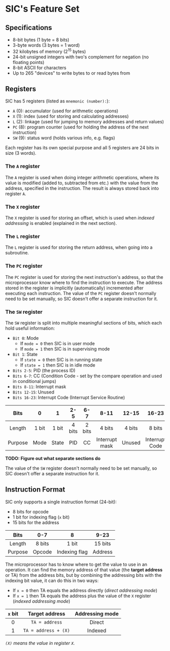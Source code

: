 # SIC's Feature Set

## Specifications

- 8-bit bytes (1 byte = 8 bits)
- 3-byte words (3 bytes = 1 word)
- 32 kilobytes of memory (2<sup>15</sup> bytes)
- 24-bit unsigned integers with two's complement for negation (no floating points)
- 8-bit ASCII for characters
- Up to 265 "devices" to write bytes to or read bytes from

## Registers

SIC has 5 registers (listed as `mnemonic (number):`):

- `A`  (0): accumulator (used for arithmetic operations)
- `X`  (1): index (used for storing and calculating addresses)
- `L`  (2): linkage (used for jumping to memory addresses and return values)
- `PC` (8): program counter (used for holding the address of the next instruction)
- `SW` (9): status word (holds various info, e.g. flags)

Each register has its own special purpose and all 5 registers are 24 bits in
size (3 words).

### The `A` register

The `A` register is used when doing integer arithmetic operations, where its
value is modified (added to, subtracted from etc.) with the value from the
address, specified in the instruction.
The result is always stored back into register `A`.

### The `X` register

The `X` register is used for storing an offset, which is used when *indexed*
*addressing* is enabled (explained in the next section).

### The `L` register

The `L` register is used for storing the return address, when going into a
subroutine.

### The `PC` register

The `PC` register is used for storing the next instruction's address, so that
the microprocessor know where to find the instruction to execute.
The address stored in the register is implicitly (automatically) incremented
after executing each instruction.
The value of the `PC` register doesn't normally need to be set manually, so
SIC doesn't offer a separate instruction for it.

### The `SW` register

The `SW` register is split into multiple meaningful sections of bits, which
each hold useful information:

- `Bit 0`: Mode
    - If `mode = 0` then SIC is in user mode
    - If `mode = 1` then SIC is in supervising mode
- `Bit 1`: State
    - If `state = 0` then SIC is in running state
    - If `state = 1` then SIC is in idle mode
- `Bits 2-5`: PID (the process ID)
- `Bits 6-7`: CC (Condition Code - set by the compare operation and used in
conditional jumps)
- `Bits 8-11`: Interrupt mask
- `Bits 12-15`: Unused
- `Bits 16-23`: Interrupt Code (Interrupt Service Routine)

|   Bits  |   0   |   1   |   2-5  |   6-7  |      8-11      |  12-15 |      16-23     |
|:-------:|:-----:|:-----:|:------:|:------:|:--------------:|:------:|:--------------:|
|  Length | 1 bit | 1 bit | 4 bits | 2 bits |     4 bits     | 4 bits |     8 bits     |
| Purpose |  Mode | State |   PID  |   CC   | Interrupt mask | Unused | Interrupt Code |

**TODO: Figure out what separate sections do**

The value of the `SW` register doesn't normally need to be set manually, so
SIC doesn't offer a separate instruction for it.

## Instruction Format

SIC only supports a single instruction format (24-bit):

- 8 bits for opcode
- 1 bit for indexing flag (`x` bit)
- 15 bits for the address

|   Bits  |   0-7  |       8       |   9-23  |
|:-------:|:------:|:-------------:|:-------:|
|  Length | 8 bits |     1 bit     | 15 bits |
| Purpose | Opcode | Indexing flag | Address |

The microprocessor has to know where to get the value to use in an operation.
It can find the memory address of that value (the **target address** or TA) from
the address bits, but by combining the addressing bits with the indexing bit
value, it can do this in two ways:

- If `x = 0` then TA equals the address directly (*direct addressing mode*)
- If `x = 1` then TA equals the address plus the value of the `X` register
(*indexed addressing mode*)

| `x` bit |    Target address    | Addressing mode |
|:-------:|:--------------------:|:---------------:|
|    0    |    `TA = address`    |      Direct     |
|    1    | `TA = address + (X)` |     Indexed     |

*`(X)` means the value in register `X`.*
